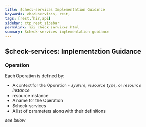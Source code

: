 ```yaml
---
title: $check-services Implementation Guidance
keywords: checkservices, rest,
tags: [rest,fhir,api]
sidebar: ctp_rest_sidebar
permalink: api_check_services.html
summary: $check-services implementation guidance 
---
```



## $check-services: Implementation Guidance ##
### Operation ###
Each Operation is defined by:
-   A context for the Operation -  _system_,  _resource type_, or  _resource instance_
-   resource instance 
-   A name for the Operation
-   $check-services    
-   A list of parameters along with their definitions
    
 _see below_
<!--stackedit_data:
eyJoaXN0b3J5IjpbLTYzMDg1OTI2OV19
-->